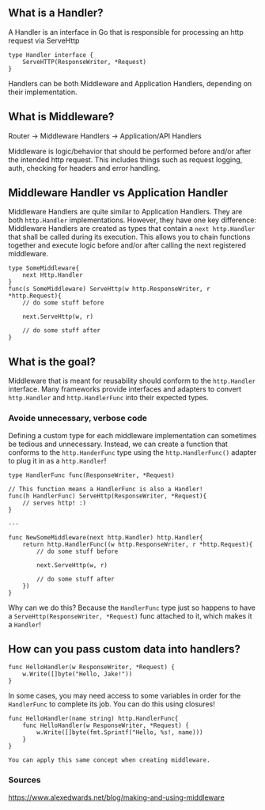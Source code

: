 ## What is a Handler?
A Handler is an interface in Go that is responsible for processing an http request via ServeHttp
```
type Handler interface {
	ServeHTTP(ResponseWriter, *Request)
}

```
Handlers can be both Middleware and Application Handlers, depending on their implementation.

## What is Middleware?
Router -> Middleware Handlers -> Application/API Handlers

Middleware is logic/behavior that should be performed before and/or after the intended http request. This includes things such as request logging, auth, checking for headers and error handling.

## Middleware Handler vs Application Handler
Middleware Handlers are quite similar to Application Handlers. They are both `http.Handler` implementations. However, they have one key difference: Middleware Handlers are created as types that contain a `next http.Handler` that shall be called during its execution. This allows you to chain functions together and execute logic before and/or after calling the next registered middleware.

```
type SomeMiddleware{
    next Http.Handler
}
func(s SomeMiddleware) ServeHttp(w http.ResponseWriter, r *http.Request){
    // do some stuff before

    next.ServeHttp(w, r)

    // do some stuff after
}
```
## What is the goal?
Middleware that is meant for reusability should conform to the `http.Handler` interface. Many frameworks provide interfaces and adapters to convert `http.Handler` and `http.HandlerFunc` into their expected types.

### Avoide unnecessary, verbose code
Defining a custom type for each middleware implementation can sometimes be tedious and unnecessary. Instead, we can create a function that conforms to the `http.HanderFunc` type using the `http.HandlerFunc()` adapter to plug it in as a `http.Handler`!

```
type HandlerFunc func(ResponseWriter, *Request) 

// This function means a HandlerFunc is also a Handler! 
func(h HandlerFunc) ServeHttp(ResponseWriter, *Request){
    // serves http! :) 
}

---

func NewSomeMiddleware(next http.Handler) http.Handler{
    return http.HandlerFunc((w http.ResponseWriter, r *http.Request){
        // do some stuff before

        next.ServeHttp(w, r)

        // do some stuff after
    })
}
```
Why can we do this? Because the `HandlerFunc` type just so happens to have a `ServeHttp(ResponseWriter, *Request)` func attached to it, which makes it a `Handler`!

## How can you pass custom data into handlers?
```
func HelloHandler(w ResponseWriter, *Request) {
    w.Write([]byte("Hello, Jake!"))
}
```
In some cases, you may need access to some variables in order for the `HandlerFunc` to complete its job. You can do this using closures!
```
func HelloHandler(name string) http.HandlerFunc{
    func HelloHandler(w ResponseWriter, *Request) {
        w.Write([]byte(fmt.Sprintf("Hello, %s!, name)))
    } 
}

You can apply this same concept when creating middleware.
```
### Sources
https://www.alexedwards.net/blog/making-and-using-middleware